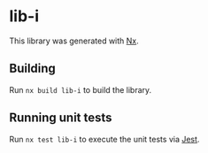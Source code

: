 # lib-i

This library was generated with [Nx](https://nx.dev).

## Building

Run `nx build lib-i` to build the library.

## Running unit tests

Run `nx test lib-i` to execute the unit tests via [Jest](https://jestjs.io).

